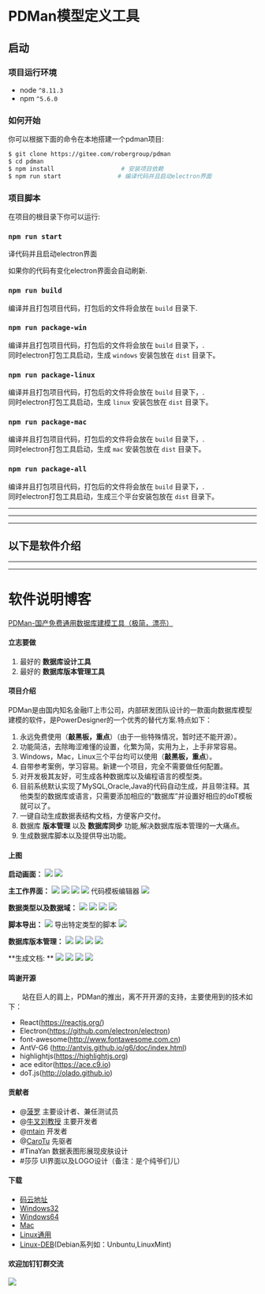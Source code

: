 # PDMan模型定义工具

## 启动

### 项目运行环境
* node `^8.11.3`
* npm `^5.6.0`

### 如何开始

 你可以根据下面的命令在本地搭建一个pdman项目:
 
```bash
$ git clone https://gitee.com/robergroup/pdman
$ cd pdman
$ npm install                   # 安装项目依赖
$ npm run start                # 编译代码并且启动electron界面
```

### 项目脚本

在项目的根目录下你可以运行:

### `npm run start`

译代码并且启动electron界面

如果你的代码有变化electron界面会自动刷新.<br>

### `npm run build `

编译并且打包项目代码，打包后的文件将会放在 `build` 目录下.

### `npm run package-win `

编译并且打包项目代码，打包后的文件将会放在 `build` 目录下，.<br>
同时electron打包工具启动，生成 `windows` 安装包放在 `dist` 目录下。

### `npm run package-linux `

编译并且打包项目代码，打包后的文件将会放在 `build` 目录下，.<br>
同时electron打包工具启动，生成 `linux` 安装包放在 `dist` 目录下。

### `npm run package-mac `

编译并且打包项目代码，打包后的文件将会放在 `build` 目录下，.<br>
同时electron打包工具启动，生成 `mac` 安装包放在 `dist` 目录下。

### `npm run package-all `

编译并且打包项目代码，打包后的文件将会放在 `build` 目录下，.<br>
同时electron打包工具启动，生成三个平台安装包放在 `dist` 目录下。

---------------------
---------------------
---------------------
以下是软件介绍
---------------------
---------------------
---------------------

<base target="_blank" />


# 软件说明博客
[PDMan-国产免费通用数据库建模工具（极简，漂亮）](https://my.oschina.net/skymozn/blog/1821184)

#### 立志要做
1.  最好的 **数据库设计工具**
2.  最好的 **数据库版本管理工具**

#### 项目介绍
PDMan是由国内知名金融IT上市公司，内部研发团队设计的一款面向数据库模型建模的软件，是PowerDesigner的一个优秀的替代方案.特点如下：
1. 永远免费使用（**敲黑板，重点**）（由于一些特殊情况，暂时还不能开源）。
2. 功能简洁，去除晦涩难懂的设置，化繁为简，实用为上，上手非常容易。
3. Windows，Mac，Linux三个平台均可以使用（**敲黑板，重点**）。
4. 自带参考案例，学习容易。新建一个项目，完全不需要做任何配置。
5. 对开发极其友好，可生成各种数据库以及编程语言的模型类。
6. 目前系统默认实现了MySQL,Oracle,Java的代码自动生成，并且带注释。其他类型的数据库或语言，只需要添加相应的“数据库”并设置好相应的doT模板就可以了。
7. 一键自动生成数据表结构文档，方便客户交付。
8. 数据库 **版本管理** 以及 **数据库同步** 功能,解决数据库版本管理的一大痛点。
9. 生成数据库脚本以及提供导出功能。

#### 上图

**启动画面：**
![](https://oscimg.oschina.net/oscnet/eba42e7a27d86d7c90712637d5342a43095.jpg)
![](https://oscimg.oschina.net/oscnet/967c2a16712629058b08e22184a3c3c5fcd.jpg)

**主工作界面：**
![](https://oscimg.oschina.net/oscnet/826d5265d68a43df33d8f4aef4498ff1469.jpg)
![](https://oscimg.oschina.net/oscnet/2cab05d55f076766d80fa654cb1c118b4a4.jpg)
![](https://oscimg.oschina.net/oscnet/b14b33c20a2f500add7cc6097b378a90bed.jpg)
![](https://oscimg.oschina.net/oscnet/1bd3093ec0ab6f188f2f41c35e63a0a3472.jpg)
代码模板编辑器 
![](https://oscimg.oschina.net/oscnet/fee036bae7c8c47213db925cd2197f1486a.jpg)

**数据类型以及数据域：**
![](https://oscimg.oschina.net/oscnet/f11f8fe73ba251618da4312ed58b0ecc42a.jpg)
![](https://oscimg.oschina.net/oscnet/80547a25e2f57c4ec107df1501aca9581fa.jpg)
![](https://oscimg.oschina.net/oscnet/761364fcd82574c0df3973a62f1bcae6294.jpg)
![](https://oscimg.oschina.net/oscnet/6ddeae5fa48746d2662b3e5d15587a77910.jpg)

**脚本导出：**
![](https://oscimg.oschina.net/oscnet/5ac2315c047e3de1a03052666cda7a24d21.jpg)
导出特定类型的脚本 
![](https://oscimg.oschina.net/oscnet/ae2b73dd7e0f250242f85b263a803eb2c53.jpg)

**数据库版本管理：**
![](https://oscimg.oschina.net/oscnet/59745fe5202ecd465d22db7765bfa9b102e.jpg)
![](https://oscimg.oschina.net/oscnet/479097dcbf242ea5b919719f344599d006e.jpg)
![](https://oscimg.oschina.net/oscnet/7564296e5e9be830fea96c24a8c2c398cd8.jpg)
![](https://oscimg.oschina.net/oscnet/78d0d9f13c1a3a8a5eec77f5266c707fe1c.jpg)

**生成文档: **
![](https://static.oschina.net/uploads/img/201805/30142335_afkp.jpg "")
![](https://static.oschina.net/uploads/img/201805/30142409_V3a7.jpg "")
![](https://static.oschina.net/uploads/img/201805/30142424_NNuW.jpg "")
![](https://static.oschina.net/uploads/img/201805/30142444_Y7hY.jpg "")

#### 鸣谢开源
&emsp;&emsp;站在巨人的肩上，PDMan的推出，离不开开源的支持，主要使用到的技术如下：
- React(<https://reactjs.org/>)
- Electron(<https://github.com/electron/electron>)
- font-awesome(<http://www.fontawesome.com.cn>)
- AntV-G6 (<http://antvis.github.io/g6/doc/index.html>) 
- highlightjs(<https://highlightjs.org>)
- ace editor(<https://ace.c9.io>)
- doT.js(<http://olado.github.io>)

#### 贡献者

- @[菠罗](https://gitee.com/teamsir) 主要设计者、兼任测试员
- @[牛叉刘教授](https://gitee.com/niuchaliujiaoshou) 主要开发者
- @[mtain](https://gitee.com/mtain) 开发者
- @[CaroTu](https://gitee.com/CaroTu) 先驱者
- #TinaYan 数据表图形展现皮肤设计
- #莎莎  UI界面以及LOGO设计（备注：是个纯爷们儿）

#### 下载

-   [码云地址](https://gitee.com/robergroup/pdman-release)
-   [Windows32](http://p9iqvqggq.bkt.clouddn.com/PDMan-win32_v2.0.0.exe)
-   [Windows64](http://p9iqvqggq.bkt.clouddn.com/PDMan-win64_v2.0.0.exe)
-   [Mac](http://p9iqvqggq.bkt.clouddn.com/PDMan-darwin_v2.0.0.dmg)
-   [Linux通用](http://p9iqvqggq.bkt.clouddn.com/PDMan-linux_v2.0.0.AppImage)
-   [Linux-DEB](http://p9iqvqggq.bkt.clouddn.com/PDMan-linux_v2.0.0.deb)(Debian系列如：Unbuntu,LinuxMint)

#### 欢迎加钉钉群交流
![](https://static.oschina.net/uploads/img/201806/01151807_3YY6.jpg "")
